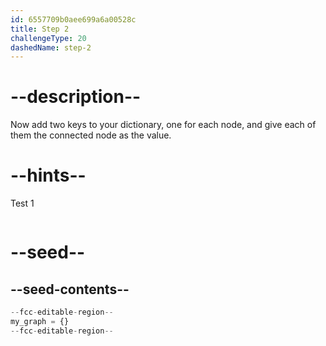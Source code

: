 ```yaml
---
id: 6557709b0aee699a6a00528c
title: Step 2
challengeType: 20
dashedName: step-2
---
```


# --description--

Now add two keys to your dictionary, one for each node, and give each of them the connected node as the value.

# --hints--

Test 1

```js

```

# --seed--

## --seed-contents--

```py
--fcc-editable-region--
my_graph = {}
--fcc-editable-region--
```
